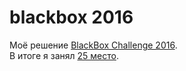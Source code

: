 # blackbox 2016
Моё решение [BlackBox Challenge 2016](http://blackboxchallenge.com/home/).  
В итоге я занял [25 место](http://blackboxchallenge.com/leaders/).  
